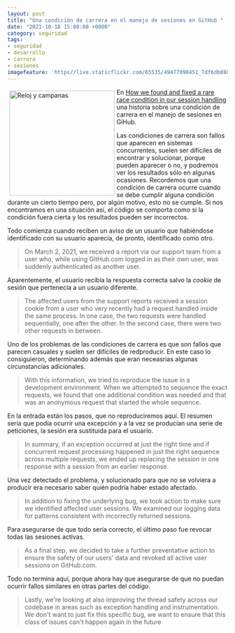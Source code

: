 ```yaml
---
layout: post
title: "Una condición de carrera en el manejo de sesiones en GitHub "
date: "2021-10-18 15:00:00 +0000"
category: seguridad
tags:
- seguridad
- desarrollo
- carrera
- sesiones
imagefeature: 'https//live.staticflickr.com/65535/49477090451_7df6db888a.jpg'
---
```

<a href="https://www.flickr.com/photos/fernand0/49477090451/" title="Reloj y campanas "><img src="https://live.staticflickr.com/65535/49477090451_7df6db888a.jpg" alt="Reloj y campanas " width="240" style="float:left; margin:5px"></a>
En [How we found and fixed a rare race condition in our session handling](https://github.blog/2021-03-18-how-we-found-and-fixed-a-rare-race-condition-in-our-session-handling/) una historia sobre una condición de carrera en el manejo de sesiones en GiHub.

Las condiciones de carrera son fallos que aparecen en sistemas concurrentes, suelen ser difíciles de encontrar y solucionar, porque pueden aparecer o no, y podremos ver los resultados sólo en algunas ocasiones. Recordemos que una condición de carrera ocurre cuando se debe cumplir alguna condición durante un cierto tiempo pero, por algún motivo, esto no se cumple. Si nos encontramos en una situación así, el código se comporta como si la condición fuera cierta y los resultados pueden ser incorrectos.

Todo comienza cuando reciben un aviso de un usuario que habiéndose identificado con su usuario aparecía, de pronto, identificado como otro.

>  On March 2, 2021, we received a report via our support team from a user who, while using GitHub.com logged in as their own user, was suddenly authenticated as another user.

Aparentemente, el usuario recibía la respuesta correcta salvo la *cookie* de sesión que pertenecía a un usuario diferente.

> The affected users from the support reports received a session cookie from a user who very recently had a request handled inside the same process. In one case, the two requests were handled sequentially, one after the other. In the second case, there were two other requests in between.

Uno de los problemas de las condiciones de carrera es que son fallos que parecen casuales y suelen ser difíciles de redproducir. En este caso lo consiguieron,  determinando además que eran neceasrias algunas circunstancias adicionales.

> With this information, we tried to reproduce the issue in a development environment. When we attempted to sequence the exact requests, we found that one additional condition was needed and that was an anonymous request that started the whole sequence.  

En la entrada están los pasos, que no reproduciremos aquí. El resumen sería que podía ocurrir una excepción y a la vez se producían una serie de peticiones, la sesión era sustituida para el usuario.

> In summary, if an exception occurred at just the right time and if concurrent request processing happened in just the right sequence across multiple requests, we ended up replacing the session in one response with a session from an earlier response.  

Una vez detectado el problema, y solucionado para que no se volviera a producir era necesario saber quién podría haber estado afectado.

> In addition to fixing the underlying bug, we took action to make sure we identified affected user sessions. We examined our logging data for patterns consistent with incorrectly returned sessions. 

Para asegurarse de que todo sería correcto, el último paso fue revocar todas las sesiones activas.

> As a final step, we decided to take a further preventative action to ensure the safety of our users' data and revoked all active user sessions on GitHub.com.

Todo no termina aquí, porque ahora hay que asegurarse de que no puedan ocurrir fallos similares en otras partes del código.

> Lastly, we're looking at also improving the thread safety across our codebase in areas such as exception handling and instrumentation. We don't want to just fix this specific bug, we want to ensure that this class of issues can't happen again in the future 


